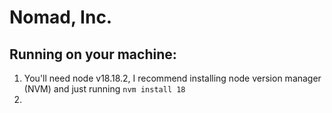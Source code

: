 # Nomad, Inc.

## Running on your machine:
1. You'll need node v18.18.2, I recommend installing node version manager (NVM) and just running `nvm install 18`
2. 